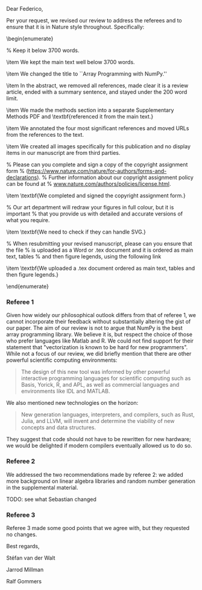 Dear Federico,

Per your request, we revised our review to address the referees and
to ensure that it is in Nature style throughout.
Specifically:

\begin{enumerate}

% Keep it below 3700 words.

\item We kept the main text well below 3700 words.

\item We changed the title to ``Array Programming with NumPy.''

\item In the abstract, we removed all references,
made clear it is a review article,
ended with a summary sentence,
and stayed under the 200 word limit.

\item We made the methods section into a separate Supplementary Methods PDF
and \textbf{referenced it from the main text.}

\item We annotated the four most significant references and moved URLs from
the references to the text.

\item We created all images specifically for this publication and no
display items in our manuscript are from third parties.

% Please can you complete and sign a copy of the copyright assignment form
% (https://www.nature.com/nature/for-authors/forms-and-declarations).
% Further information about our copyright assignment policy can be found at
% www.nature.com/authors/policies/license.html.

\item \textbf{We completed and signed the copyright assignment form.}

% Our art department will redraw your figures in full colour, but it is important
% that you provide us with detailed and accurate versions of what you require.

\item \textbf{We need to check if they can handle SVG.}

% When resubmitting your revised manuscript, please can you ensure that the file
% is uploaded as a Word or .tex document and it is ordered as main text, tables
% and then figure legends, using the following link

\item \textbf{We uploaded a .tex document ordered as main text, tables and then figure legends.}

\end{enumerate}

### Referee 1

Given how widely our philosophical outlook differs from that of referee 1, we cannot incorporate their feedback without substantially altering the gist of our paper.
The aim of our review is not to argue that NumPy is the best array programming library.
We believe it is, but respect the choice of those who prefer languages like Matlab and R.
We could not find support for their statement that "vectorization is known to be hard for new programmers".
While not a focus of our review, we did briefly mention that there are other powerful scientific computing environments:

> The design of this new tool was informed by other powerful interactive programming languages for scientific computing such as Basis, Yorick, R, and APL, as well as   commercial languages and environments like IDL and MATLAB.

We also mentioned new technologies on the horizon:

> New generation languages, interpreters, and compilers, such as Rust, Julia, and LLVM, will invent and determine the viability of new concepts and data structures.

They suggest that code should not have to be rewritten for new hardware; we would be delighted if modern compilers eventually allowed us to do so.

### Referee 2

We addressed the two recommendations made by referee 2: we added more background on linear algebra libraries and random number generation in the supplemental material.

TODO: see what Sebastian changed

### Referee 3

Referee 3 made some good points that we agree with, but they requested no changes.


Best regards,

Stéfan van der Walt

Jarrod Millman

Ralf Gommers

